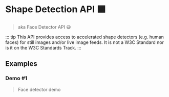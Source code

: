 
# Shape Detection API 🟪
> aka Face Detector API 😃

::: tip
This API provides access to accelerated shape detectors (e.g. human faces) for still images and/or live image feeds.
It is not a W3C Standard nor is it on the W3C Standards Track.
:::

## Examples

### Demo #1
> Face detector demo

<API-FaceDetector-Example1 />
